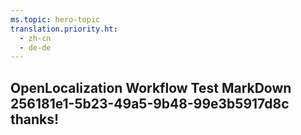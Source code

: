```yaml
---
ms.topic: hero-topic
translation.priority.ht: 
  - zh-cn
  - de-de
---
```

## OpenLocalization Workflow Test MarkDown 256181e1-5b23-49a5-9b48-99e3b5917d8c thanks!
